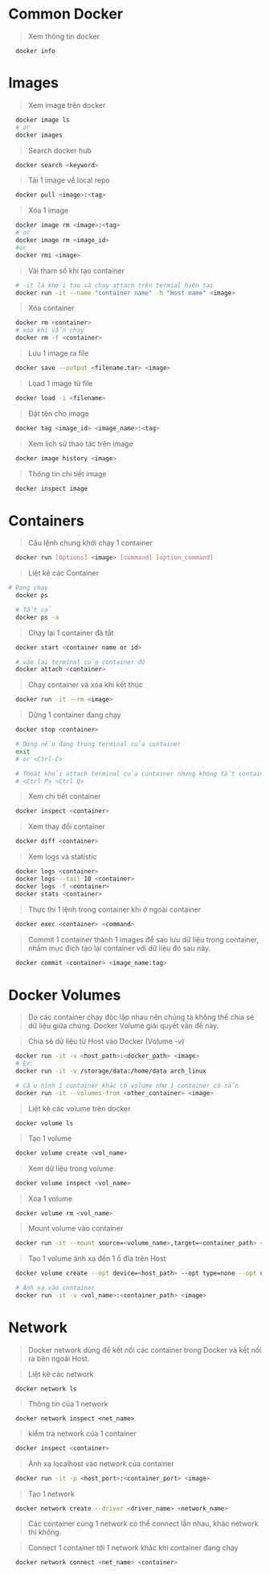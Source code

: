 # Common Docker

> Xem thông tin docker

```
  docker info
```

# Images

> Xem image trên docker

```sh
  docker image ls
  # or
  docker images
```

> Search docker hub

```sh
  docker search <keyword>
```

> Tải 1 image về local repo

```sh
  docker pull <image>:<tag>
```

> Xóa 1 image

```sh
  docker image rm <image>:<tag>
  # or
  docker image rm <image_id>
  #or
  docker rmi <image>
```

> Vài tham số khi tạo container

```sh
  # -it là khởi tạo và chạy attach trên termial hiện tại
  docker run -it --name "container name" -h "Host name" <image>
```

> Xóa container

```sh
  docker rm <container>
  # xóa khi vẫn chạy
  docker rm -f <container>
```

> Lưu 1 image ra file

```sh
  docker save --output <filename.tar> <image>
```

> Load 1 image từ file

```sh
  docker load -i <filename>
```

> Đặt tên cho image

```sh
  docker tag <image_id> <image_name>:<tag>
```

> Xem lịch sử thao tác trên image

```sh
  docker image history <image>
```

> Thông tin chi tiết image

```sh
  docker inspect image
```

# Containers

> Câu lệnh chung khởi chạy 1 container

```sh
  docker run [Options] <image> [command] [option_command]
```

> Liệt kê các Container

```sh
# Đang chạy
  docker ps

  # Tất cả
  docker ps -a
```

> Chạy lại 1 container đã tắt

```sh
  docker start <container name or id>

  # vào lại terminal của container đó
  docker attach <container>
```

> Chạy container và xóa khi kết thúc

```sh
  docker run -it --rm <image>
```

> Dừng 1 container đang chạy

```sh
  docker stop <container>

  # Dừng nếu đang trong terminal của container
  exit
  # or <Ctrl-C>

  # Thoát khỏi attach terminal của container nhưng không tắt container
  # <Ctrl P> <Ctrl Q>
```

> Xem chi tiết container

```sh
  docker inspect <container>
```

> Xem thay đổi container

```sh
  docker diff <container>
```

> Xem logs và statistic

```sh
  docker logs <container>
  docker logs --tail 10 <container>
  docker logs -f <container>
  docker stats <container>
```

> Thực thi 1 lệnh trong container khi ở ngoài container

```sh
  docker exec <container> <command>
```

> Commit 1 container thành 1 images để sao lưu dữ liệu trong container, nhầm mục đích tạo lại container với dữ liệu đó sau này.

```sh
  docker commit <container> <image_name:tag>
```

# Docker Volumes

> Do các container chạy độc lập nhau nên chúng ta không thể chia sẻ dữ liệu giữa chúng. Docker Volume giải quyết vấn đề này.

> Chia sẻ dữ liệu từ Host vào Docker (Volume -v)

```sh
  docker run -it -v <host_path>:<docker_path> <image>
  # Ex:
  docker run -it -v /storage/data:/home/data arch_linux

  # Cấu hình 1 container khác có volume như 1 container có sẵn
  docker run -it --volumes-from <other_container> <image>
```

> Liệt kê các volume trên docker

```
  docker volume ls
```

> Tạo 1 volume

```sh
  docker volume create <vol_name>
```

> Xem dữ liệu trong volume

```sh
  docker volume inspect <vol_name>
```

> Xóa 1 volume

```sh
  docker volume rm <vol_name>
```

> Mount volume vào container

```sh
  docker run -it --mount source=<volume_name>,target=<container_path> <image>
```

> Tạo 1 volume ánh xạ đến 1 ổ đĩa trên Host

```sh
  docker volume create --opt device=<host_path> --opt type=none --opt o=bind <volume_name>

  # Ánh xạ vào container
  docker run -it -v <vol_name>:<container_path> <image>
```

# Network

> Docker network dùng để kết nối các container trong Docker và kết nối ra bên ngoài Host.

> Liệt kê các network

```
  docker network ls
```

> Thông tin của 1 network

```
  docker network inspect <net_name>
```

> kiểm tra network của 1 container

```sh
  docker inspect <container>
```

> Ánh xạ localhost vào network của container

```sh
  docker run -it -p <host_port>:<container_port> <image>
```

> Tạo 1 network

```sh
  docker network create --driver <driver_name> <network_name>
```

> Các container cùng 1 network có thể connect lẫn nhau, khác network thì không.

> Connect 1 container tới 1 network khác khi container đang chạy

```sh
  docker network connect <net_name> <container>
```
